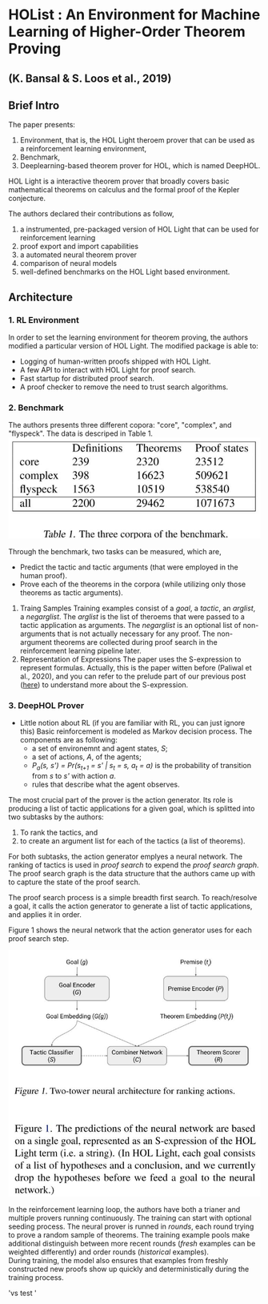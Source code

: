 # HOList : An Environment for Machine Learning of Higher-Order Theorem Proving 
## (K. Bansal & S. Loos et al., 2019)
## Brief Intro 
The paper presents:
1. Environment, that is, the HOL Light theroem prover that can be used as a reinforcement learning environment,
2. Benchmark, 
3. Deeplearning-based theorem prover for HOL, which is named DeepHOL.

HOL Light is a interactive theorem prover that broadly covers basic mathematical theorems on calculus and the formal proof of the Kepler conjecture. 

The authors declared their contributions as follow, 
1. a instrumented, pre-packaged version of HOL Light that can be used for reinforcement learning
2. proof export and import capabilities 
3. a automated neural theorem prover 
4. comparison of neural models 
5. well-defined benchmarks on the HOL Light based environment. 

## Architecture 

### 1. RL Environment 

In order to set the learning environment for theorem proving, the authors modified a particular version of HOL Light. The modified package is able to: 
* Logging of human-written proofs shipped with HOL Light. 
* A few API to interact with HOL Light for proof search. 
* Fast startup for distributed proof search. 
* A proof checker to remove the need to trust search algorithms.

### 2. Benchmark 

The authors presents three different copora: "core", "complex", and "flyspeck". The data is descriped in Table 1. 
![table1](table1.JPG)

Through the benchmark, two tasks can be measured, which are, 
* Predict the tactic and tactic arguments (that were employed in the human proof).
* Prove each of the theorems in the corpora (while utilizing only those theorems as tactic arguments).

1. Traing Samples 
Training examples consist of a *goal*, a *tactic*, an *arglist*, a *negarglist*. 
The *arglist* is the list of theroems that were passed to a tactic application as arguments. 
The *negarglist* is an optional list of non-arguments that is not actually necessary for any proof. The non-argument theorems are collected during proof search in the reinforcement learning pipeline later. 
2. Representation of Expressions 
The paper uses the S-expression to represent formulas. 
Actually, this is the paper witten before (Paliwal et al., 2020), and you can refer to the prelude part of our previous post ([here](https://mathprocessing.wordpress.com/2020/06/02/paper-review-palliwal-et-al-2019/)) to understand more about the S-expression. 

### 3. DeepHOL Prover 

* Little notion about RL (if you are  familiar with RL, you can just ignore this)
Basic reinforcement is modeled as Markov decision process. The components are as following:
    - a set of environemnt and agent states, *S*;
    - a set of actions, *A*, of the agents; 
    - *P<sub>a</sub>(s, s') = Pr(s<sub>t+1</sub> = s' | s<sub>t</sub> = s, a<sub>t</sub> = a)* is the probability of transition from *s* to *s'* with action *a*.
    - rules that describe what the agent observes.

The most crucial part of the prover is the action generator. Its role is
producing a list of tactic applications for a given goal, which is splitted into two subtasks by the authors: 
1) To rank the tactics, and 
2) to create an argument list for each of the tactics (a list of theorems).

For both subtasks, the action generator emplyes a neural network. The ranking of tactics is used in *proof search*  to expend the *proof search graph*.  
The proof search graph is the data structure that the authors came up with to capture the state of the proof search. 
<!--- more to write about..--->

The proof search process is a simple breadth first search. To reach/resolve a goal, it calls the action generator to generate a list of tactic applications, and applies it in order.
<!--- more to write about..--->

Figure 1 shows the neural network that the action generator uses for each proof search step. 

![figure1](figure1.JPG)

<!--- more to write about each networks..--->

In the reinforcement learning loop, the authors have both a trianer and multiple provers running continuously. 
The training can start with optional seeding process. The neural prover is runned in *rounds*, each round trying to prove a random sample of theorems. The training example pools make additional distinguish between more recent rounds (*fresh* examples can be weighted differently) and order rounds (*historical* examples).    
During training, the model also ensures that examples from freshly constructed new proofs show up quickly and deterministically during the training process. 

'vs test '